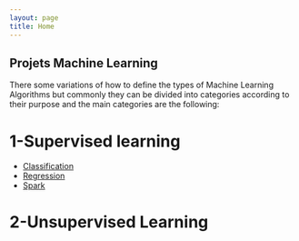 ```yaml
---
layout: page
title: Home
---
```


## Projets Machine Learning
There some variations of how to define the types of Machine Learning Algorithms but commonly they can be divided into categories
according to their purpose and the main categories are the following:
# 1-Supervised learning 
* [Classification](https://rajoul.github.io/my_write_up/Kioptrix_1)
* [Regression](https://rajoul.github.io/my_write_up/Kioptrix_2)
* [Spark](https://rajoul.github.io/my_write_up/Kioptrix_3)
# 2-Unsupervised Learning
